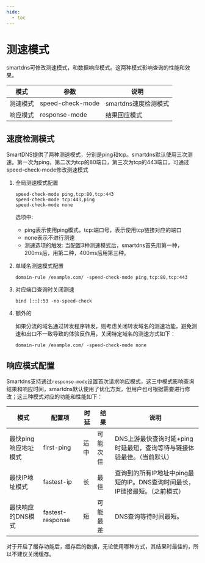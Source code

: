 ```yaml
---
hide:
  - toc
---
```


# 测速模式

smartdns可修改测速模式，和数据响应模式。这两种模式影响查询的性能和效果。

|模式|参数|说明|
|---|---|---
|测速模式|speed-check-mode|smartdns速度检测模式
|响应模式|response-mode|结果回应模式|

## 速度检测模式

SmartDNS提供了两种测速模式，分别是ping和tcp。smartdns默认使用三次测速。第一次为ping，第二次为tcp的80端口，第三次为tcp的443端口，可通过speed-check-mode修改测速模式

1. 全局测速模式配置

    ```shell
    speed-check-mode ping,tcp:80,tcp:443
    speed-check-mode tcp:443,ping
    speed-check-mode none
    ```

    选项中:

    * ping表示使用ping模式，tcp:端口号，表示使用tcp链接对应的端口
    * none表示不进行测速
    * 测速选项的触发: 当配置3种测速模式后，smartdns首先用第一种，200ms后，用第二种，400ms后用第三种。

1. 单域名测速模式配置

    ```shell
    domain-rule /example.com/ -speed-check-mode ping,tcp:80,tcp:443
    ```

1. 对应端口查询时关闭测速

    ```shell
    bind [::]:53 -no-speed-check
    ```

1. 额外的

    如果分流的域名通过转发程序转发，则考虑关闭转发域名的测速功能，避免测速和出口不一致导致的体验反作用，关闭特定域名的测速方式如下：

    ```shell
    domain-rule /example.com/ -speed-check-mode none
    ```

## 响应模式配置

Smartdns支持通过`response-mode`设置首次请求响应模式，这三中模式影响查询结果和响应时间，smartdns默认使用了优化方案，但用户也可根据需要进行修改；这三种模式对应的功能和性能如下：

|模式|配置项|时延|结果|说明
|---|---|---|---|---
|最快ping响应地址模式|first-ping|适中|可能次佳|DNS上游最快查询时延+ping时延最短，查询等待与链接体验最佳。（当前默认）
|最快IP地址模式|fastest-ip|长|最佳|查询到的所有IP地址中ping最短的IP。DNS查询时间最长，IP链接最短。（之前模式）
|最快响应的DNS模式|fastest-response|短|可能最差|DNS查询等待时间最短。

对于开启了缓存功能后，缓存后的数据，无论使用哪种方式，其结果时最佳的，所以不建议关闭缓存。
